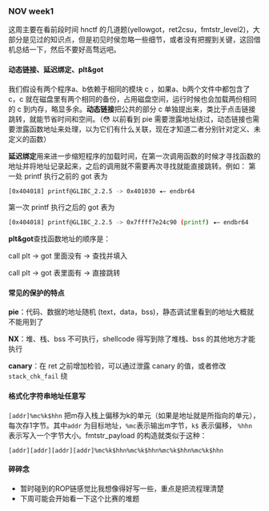 ### NOV week1

这周主要在看前段时间 hnctf 的几道题(yellowgot，ret2csu，fmtstr_level2)，大部分是见过的知识点，但是初见时侯忽略一些细节，或者没有把握到关键，这回借机总结一下，然后不要好高骛远吧。

#### 动态链接、延迟绑定、plt&got

我们假设有两个程序a、b依赖于相同的模块 c ，如果a、b两个文件中都包含了 c，c 就在磁盘里有两个相同的备份，占用磁盘空间，运行时候也会加载两份相同的 c 到内存，略显多余。**动态链接**把公共的部分 c 单独提出来，类比于点击链接跳转，就能节省时间和空间。（😳 以前看到 pie 需要泄露地址绕过，动态链接也需要泄露函数地址来处理，以为它们有什么关联，现在才知道二者分别针对定义、未定义的函数）

**延迟绑定**用来进一步缩短程序的加载时间，在第一次调用函数的时候才寻找函数的地址并将地址记录起来，之后的调用就不需要再次寻找就能直接跳转。例如：
第一处 printf 执行之前的 got 表为

```bash
[0x404018] printf@GLIBC_2.2.5 -> 0x401030 ◂— endbr64
```

第一次 printf 执行之后的 got 表为

```bash
[0x404018] printf@GLIBC_2.2.5 -> 0x7ffff7e24c90 (printf) ◂— endbr64
```

**plt&got**查找函数地址的顺序是：

call plt -> got 里面没有 -> 查找并填入

call plt -> got 表里面有 -> 直接跳转

#### 常见的保护的特点

**pie**：代码、数据的地址随机 (text，data，bss)，静态调试里看到的地址大概就不能用到了

**NX**：堆、栈、bss 不可执行，shellcode 得写到除了堆栈、bss 的其他地方才能执行

**canary**：在 ret 之前增加检验，可以通过泄露 canary 的值，或者修改 `stack_chk_fail` 绕

#### 格式化字符串地址任意写

`[addr]%mc%k$hhn` 把m存入栈上偏移为k的单元（如果是地址就是所指向的单元），每次存1字节。其中`addr` 为目标地址，`%mc`表示输出m字节，`k$` 表示偏移， `%hhn` 表示写入一个字节大小。fmtstr_payload 的构造就类似于这种：

`[addr][addr][addr][addr]%mc%k$hhn%mc%k$hhn%mc%k$hhn%mc%k$hhn`

#### 碎碎念

- 暂时碰到的ROP链感觉比我想像得好写一些，重点是把流程理清楚
- 下周可能会开始看一下这个比赛的堆题